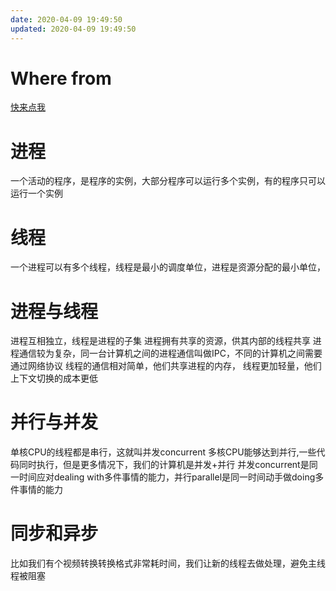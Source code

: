 ```yaml
---
date: 2020-04-09 19:49:50
updated: 2020-04-09 19:49:50
---
```


# Where from
 [快来点我](https://www.bilibili.com/video/BV1z7411H7zd?p=5)

# 进程
 一个活动的程序，是程序的实例，大部分程序可以运行多个实例，有的程序只可以运行一个实例
<!--more-->
# 线程
 一个进程可以有多个线程，线程是最小的调度单位，进程是资源分配的最小单位，

# 进程与线程
 进程互相独立，线程是进程的子集
 进程拥有共享的资源，供其内部的线程共享
 进程通信较为复杂，同一台计算机之间的进程通信叫做IPC，不同的计算机之间需要通过网络协议
 线程的通信相对简单，他们共享进程的内存，
 线程更加轻量，他们上下文切换的成本更低

# 并行与并发
 单核CPU的线程都是串行，这就叫并发concurrent
 多核CPU能够达到并行,一些代码同时执行，但是更多情况下，我们的计算机是并发+并行
 并发concurrent是同一时间应对dealing with多件事情的能力，并行parallel是同一时间动手做doing多件事情的能力
  

# 同步和异步
 比如我们有个视频转换转换格式非常耗时间，我们让新的线程去做处理，避免主线程被阻塞
